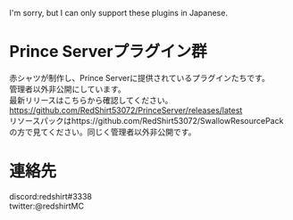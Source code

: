 I'm sorry, but I can only support these plugins in Japanese.
# Prince Serverプラグイン群
赤シャツが制作し、Prince Serverに提供されているプラグインたちです。  
管理者以外非公開にしています。  
最新リリースはこちらから確認してください。https://github.com/RedShirt53072/PrinceServer/releases/latest  
リソースパックはhttps://github.com/RedShirt53072/SwallowResourcePack の方で見てください。同じく管理者以外非公開です。  


# 連絡先
discord:redshirt#3338  
twitter:@redshirtMC  
